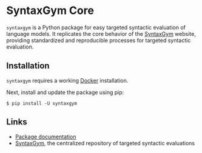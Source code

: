 # SyntaxGym Core

`syntaxgym` is a Python package for easy targeted syntactic evaluation of
language models. It replicates the core behavior of the [SyntaxGym][1] website,
providing standardized and reproducible processes for targeted syntactic
evaluation.

## Installation

`syntaxgym` requires a working [Docker][2] installation.

Next, install and update the package using pip:

    $ pip install -U syntaxgym

## Links

- [Package documentation][3]
- [SyntaxGym][1], the centralized repository of targeted syntactic evaluations

[1]: http://syntaxgym.org
[2]: https://docs.docker.com/get-docker/
[3]: https://cpllab.github.io/syntaxgym-core/
